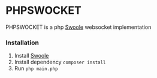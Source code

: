 # PHPSWOCKET
PHPSWOCKET is a php [Swoole](https://www.swoole.co.uk/) websocket implementation

### Installation
1. Install [Swoole](https://www.swoole.co.uk/) 
2. Install dependency `composer install`
3. Run `php main.php`
